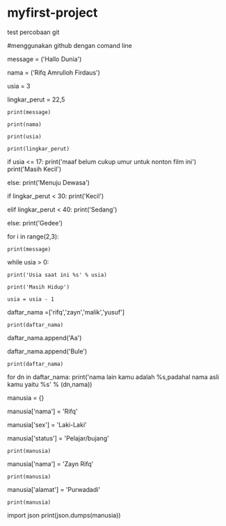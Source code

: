 # myfirst-project
test percobaan git

#menggunakan github dengan comand line

message = ('Hallo Dunia')

nama = ('Rifq Amrulloh Firdaus')

usia = 3


lingkar_perut = 22,5


    print(message)

    print(nama)

    print(usia)

    print(lingkar_perut)


if usia <= 17:
    print('maaf belum cukup umur untuk nonton film ini')
    print('Masih Kecil')

else:
    print('Menuju Dewasa')


if lingkar_perut < 30:
    print('Kecil')

elif lingkar_perut < 40:
    print('Sedang')

else:
    print('Gedee')


for i in range(2,3):

    print(message)


while usia > 0:

    print('Usia saat ini %s' % usia)

    print('Masih Hidup')

    usia = usia - 1


daftar_nama =['rifq','zayn','malik','yusuf']

    print(daftar_nama)

daftar_nama.append('Aa')

daftar_nama.append('Bule')

    print(daftar_nama)


for dn in daftar_nama:
    print('nama lain kamu adalah %s,padahal nama asli kamu yaitu %s' % (dn,nama))


manusia = {}

manusia['nama'] = 'Rifq'

manusia['sex'] = 'Laki-Laki'

manusia['status'] = 'Pelajar/bujang'

    print(manusia)


manusia['nama'] = 'Zayn Rifq'

    print(manusia)

manusia['alamat'] = 'Purwadadi'

    print(manusia)

import json
    print(json.dumps(manusia))

